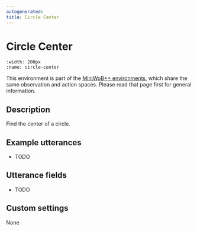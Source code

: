 ```yaml
---
autogenerated:
title: Circle Center
---
```


# Circle Center

```{figure} ../../_static/videos/miniwob/circle-center.gif 
:width: 200px
:name: circle-center
```

This environment is part of the <a href='..'>MiniWoB++ environments</a>, which share the same observation and action spaces. Please read that page first for general information.

## Description

Find the center of a circle.

## Example utterances

* TODO

## Utterance fields

* TODO

## Custom settings

None
